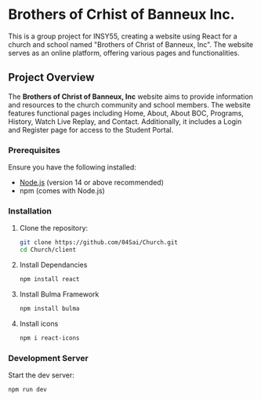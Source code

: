 # Brothers of Crhist of Banneux Inc.

This is a group project for INSY55, creating a website using React for a church and school named "Brothers of Christ of Banneux, Inc". The website serves as an online platform, offering various pages and functionalities.

## Project Overview
The **Brothers of Christ of Banneux, Inc** website aims to provide information and resources to the church community and school members. The website features functional pages including Home, About, About BOC, Programs, History, Watch Live Replay, and Contact. Additionally, it includes a Login and Register page for access to the Student Portal.

### Prerequisites

Ensure you have the following installed:
- [Node.js](https://nodejs.org/) (version 14 or above recommended)
- npm (comes with Node.js)

### Installation

1. Clone the repository:
   ```bash
   git clone https://github.com/04Sai/Church.git
   cd Church/client
2. Install Dependancies
    ```bash
   npm install react
3. Install Bulma Framework
   ```bash
   npm install bulma
4. Install icons
   ```bash
   npm i react-icons
### Development Server
Start the dev server:
  ```bash
  npm run dev
   
